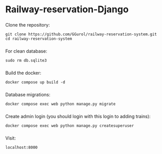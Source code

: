 # Railway-reservation-Django



###
Clone the repository:

```
git clone https://github.com/GGurol/railway-reservation-system.git
cd railway-reservation-system
```

###
For clean database:
```
sudo rm db.sqlite3
```

###

Build the docker:
```
docker compose up build -d

```

###
Database migrations:
```
docker compose exec web python manage.py migrate
```

###
Create admin login (you should login with this login to adding trains):
```
docker compose exec web python manage.py createsuperuser
```

###
Visit:
```
localhost:8000
```
